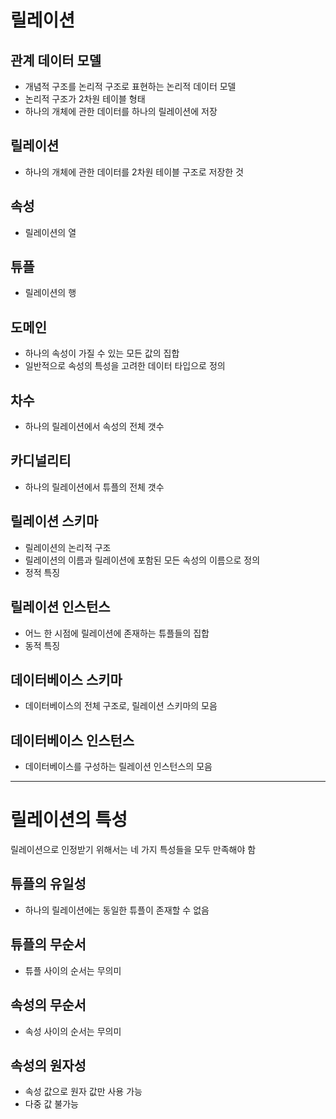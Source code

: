 # 릴레이션

## 관계 데이터 모델
- 개념적 구조를 논리적 구조로 표현하는 논리적 데이터 모델
- 논리적 구조가 2차원 테이블 형태
- 하나의 개체에 관한 데이터를 하나의 릴레이션에 저장

## 릴레이션
- 하나의 개체에 관한 데이터를 2차원 테이블 구조로 저장한 것

## 속성
- 릴레이션의 열

## 튜플 
- 릴레이션의 행

## 도메인
- 하나의 속성이 가질 수 있는 모든 값의 집합
- 일반적으로 속성의 특성을 고려한 데이터 타입으로 정의

## 차수
- 하나의 릴레이션에서 속성의 전체 갯수

## 카디널리티
- 하나의 릴레이션에서 튜플의 전체 갯수

## 릴레이션 스키마
- 릴레이션의 논리적 구조
- 릴레이션의 이름과 릴레이션에 포함된 모든 속성의 이름으로 정의
- 정적 특징

## 릴레이션 인스턴스
- 어느 한 시점에 릴레이션에 존재하는 튜플들의 집합
- 동적 특징

## 데이터베이스 스키마
- 데이터베이스의 전체 구조로, 릴레이션 스키마의 모음

## 데이터베이스 인스턴스
- 데이터베이스를 구성하는 릴레이션 인스턴스의 모음

---

# 릴레이션의 특성

릴레이션으로 인정받기 위해서는 네 가지 특성들을 모두 만족해야 함

## 튜플의 유일성
- 하나의 릴레이션에는 동일한 튜플이 존재할 수 없음

## 튜플의 무순서
- 튜플 사이의 순서는 무의미

## 속성의 무순서
- 속성 사이의 순서는 무의미

## 속성의 원자성
- 속성 값으로 원자 값만 사용 가능
- 다중 값 불가능
